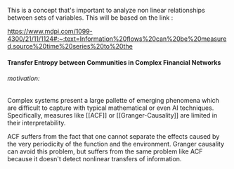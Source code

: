 This is a concept that's important to analyze non linear relationships between sets of variables. 
This will be based on the link : 

https://www.mdpi.com/1099-4300/21/11/1124#:~:text=Information%20flows%20can%20be%20measured,source%20time%20series%20to%20the

#### Transfer Entropy between Communities in Complex Financial Networks

###### motivation: 

Complex systems present a large pallette of emerging phenomena which are difficult to capture with typical mathematical or even AI techniques. Specifically, measures like [[ACF]] or [[Granger-Causality]]  are limited in their interpretability.

ACF suffers from the fact that one cannot separate the effects caused by the very periodicity of the function and the environment. Granger causality can avoid this problem, but suffers from the same problem like ACF because it doesn't detect nonlinear transfers of information.

